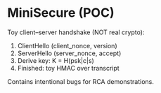 # MiniSecure (POC)

Toy client–server handshake (NOT real crypto):

1) ClientHello (client_nonce, version)
2) ServerHello (server_nonce, accept)
3) Derive key: K = H(psk|c|s)
4) Finished: toy HMAC over transcript

Contains intentional bugs for RCA demonstrations.
